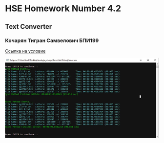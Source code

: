 # HSE Homework Number 4.2
## Text Converter
### Кочарян Тигран Самвелович БПИ199

[Ссылка на условие](https://docs.google.com/document/d/1iQDiyBXgWBV71IYMM-40Tf7FF2EUA9ObnnPOh6fwWoc/edit)

![скрин](screenshot.jpg)
